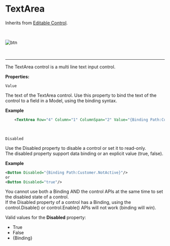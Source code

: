 
# TextArea

Inherits from [Editable Control](editablecontrol.md).

<br/>

![btn](https://profitbasedocs.blob.core.windows.net/images/text%20area.png)

<br/>

---

The TextArea control is a multi line text input control.
<br/>

**Properties:**
<br/>

`Value`

The text of the TextArea control. Use this property to bind the text of the control to a field in a Model, using the binding syntax.

**Example**

```xml
    <TextArea Row="4" Column="1" ColumnSpan="2" Value="{Binding Path:Customer.Notes}"/>
```

<br/>

`Disabled`

Use the Disabled property to disable a control or set it to read-only.  
The disabled property support data binding or an explicit value (true, false).

**Example**

```xml
<Button Disabled="{Binding Path:Customer.NotActive}"/>
or
<Button Disabled="true"/>
```

You cannot use both a Binding AND the control APIs at the same time to set the disabled state of a control.  
If the Disabled property of a control has a Binding, using the control.Disable() or control.Enable() APIs will not work (binding will win).

Valid values for the **Disabled** property:

- True
- False
- {Binding}
